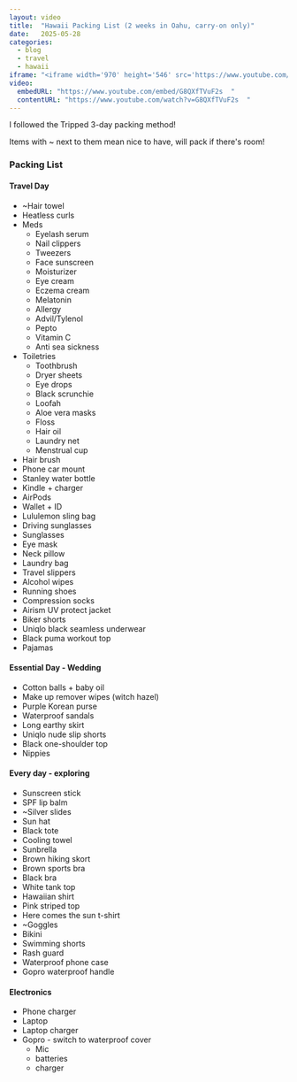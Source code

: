 ```yaml
---
layout: video
title:  "Hawaii Packing List (2 weeks in Oahu, carry-on only)"
date:   2025-05-28
categories:
  - blog
  - travel
  - hawaii
iframe: "<iframe width='970' height='546' src='https://www.youtube.com/embed/G8QXfTVuF2s  ' frameborder='0' allow='accelerometer; autoplay; encrypted-media; gyroscope; picture-in-picture' allowfullscreen></iframe>"
video:
  embedURL: "https://www.youtube.com/embed/G8QXfTVuF2s  "
  contentURL: "https://www.youtube.com/watch?v=G8QXfTVuF2s  "
---
```


I followed the Tripped 3-day packing method!

Items with ~ next to them mean nice to have, will pack if there's room!

### Packing List
#### Travel Day
- ~Hair towel
- Heatless curls
- Meds
    - Eyelash serum
    - Nail clippers
    - Tweezers
    - Face sunscreen
    - Moisturizer
    - Eye cream
    - Eczema cream
    - Melatonin
    - Allergy
    - Advil/Tylenol
    - Pepto
    - Vitamin C
    - Anti sea sickness
- Toiletries
    - Toothbrush
    - Dryer sheets
    - Eye drops
    - Black scrunchie
    - Loofah
    - Aloe vera masks
    - Floss
    - Hair oil
    - Laundry net
    - Menstrual cup
- Hair brush
- Phone car mount
- Stanley water bottle
- Kindle + charger
- AirPods
- Wallet + ID
- Lululemon sling bag
- Driving sunglasses
- Sunglasses
- Eye mask
- Neck pillow
- Laundry bag
- Travel slippers
- Alcohol wipes
- Running shoes
- Compression socks
- Airism UV protect jacket
- Biker shorts
- Uniqlo black seamless underwear
- Black puma workout top
- Pajamas

#### Essential Day - Wedding
- Cotton balls + baby oil
- Make up remover wipes (witch hazel)
- Purple Korean purse
- Waterproof sandals
- Long earthy skirt
- Uniqlo nude slip shorts
- Black one-shoulder top
- Nippies

#### Every day - exploring
- Sunscreen stick
- SPF lip balm
- ~Silver slides
- Sun hat
- Black tote
- Cooling towel
- Sunbrella
- Brown hiking skort
- Brown sports bra
- Black bra
- White tank top
- Hawaiian shirt
- Pink striped top
- Here comes the sun t-shirt
- ~Goggles
- Bikini
- Swimming shorts
- Rash guard
- Waterproof phone case
- Gopro waterproof handle

#### Electronics
- Phone charger
- Laptop
- Laptop charger
- Gopro - switch to waterproof cover
    - Mic
    - batteries
    - charger
